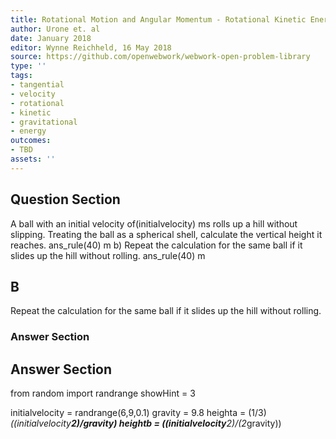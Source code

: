 ```yaml
---
title: Rotational Motion and Angular Momentum - Rotational Kinetic Energy
author: Urone et. al
date: January 2018
editor: Wynne Reichheld, 16 May 2018
source: https://github.com/openwebwork/webwork-open-problem-library
type: ''
tags:
- tangential
- velocity
- rotational
- kinetic
- gravitational
- energy
outcomes:
- TBD
assets: ''
---
```


## Question Section 

A ball with an initial velocity of(initialvelocity) ms rolls up a hill without slipping. Treating the ball as a spherical shell, calculate the vertical height it reaches. 
ans_rule(40) m
b) Repeat the calculation for the same ball if it slides up the hill without rolling.
ans_rule(40) m
## B
Repeat the calculation for the same ball if it slides up the hill without rolling.
### Answer Section


## Answer Section

from random import randrange
showHint = 3

initialvelocity = randrange(6,9,0.1)
gravity = 9.8
heighta = (1/3)*((initialvelocity**2)/gravity)
heightb = ((initialvelocity**2)/(2*gravity))